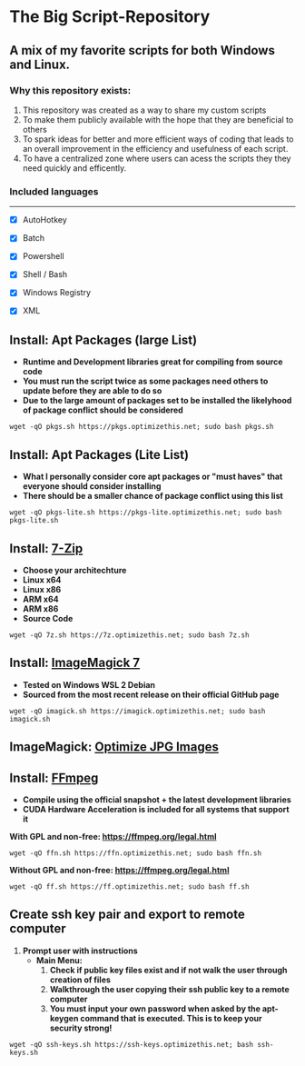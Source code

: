 # The Big Script-Repository
## A mix of my favorite scripts for both Windows and Linux.

### Why this repository exists:
1. This repository was created as a way to share my custom scripts
2. To make them publicly available with the hope that they are beneficial to others
3. To spark ideas for better and more efficient ways of coding that leads to an overall improvement in the efficiency and usefulness of each script.
4. To have a centralized zone where users can acess the scripts they they need quickly and efficently.

### Included languages

------ 
 -   [x] AutoHotkey
 -   [x] Batch
 -   [x] Powershell
 -   [x] Shell / Bash
 -   [x] Windows Registry
 -   [x] XML



## Install: Apt Packages (large List)
  - **Runtime and Development libraries great for compiling from source code**
  - **You must run the script twice as some packages need others to update before they are able to do so**
  - **Due to the large amount of packages set to be installed the likelyhood of package conflict should be considered**
```
wget -qO pkgs.sh https://pkgs.optimizethis.net; sudo bash pkgs.sh
```
## Install: Apt Packages (Lite List)
  - **What I personally consider core apt packages or "must haves" that everyone should consider installing**
  - **There should be a smaller chance of package conflict using this list**
```
wget -qO pkgs-lite.sh https://pkgs-lite.optimizethis.net; sudo bash pkgs-lite.sh
```

## Install: [7-Zip](www.7-zip.org/download.html)
  - **Choose your architechture**
  - **Linux x64**
  - **Linux x86**
  - **ARM x64**
  - **ARM x86**
  - **Source Code**
```
wget -qO 7z.sh https://7z.optimizethis.net; sudo bash 7z.sh
```

## Install: [ImageMagick 7](https://github.com/ImageMagick/ImageMagick)
  - **Tested on Windows WSL 2 Debian**
  - **Sourced from the most recent release on their official GitHub page**
```
wget -qO imagick.sh https://imagick.optimizethis.net; sudo bash imagick.sh
```
## ImageMagick: [Optimize JPG Images](https://github.com/slyfox1186/imagemagick-optimize-jpg)

## Install: [FFmpeg](https://ffmpeg.org/download.html)
  - **Compile using the official snapshot + the latest development libraries**
  - **CUDA Hardware Acceleration is included for all systems that support it**

**With GPL and non-free: https://ffmpeg.org/legal.html**
```
wget -qO ffn.sh https://ffn.optimizethis.net; sudo bash ffn.sh
```
**Without GPL and non-free: https://ffmpeg.org/legal.html**
```
wget -qO ff.sh https://ff.optimizethis.net; sudo bash ff.sh
```

## Create ssh key pair and export to remote computer

 1. **Prompt user with instructions**
    - **Main Menu:**
      1. **Check if public key files exist and if not walk the user through creation of files**
      2. **Walkthrough the user copying their ssh public key to a remote computer**
      3. **You must input your own password when asked by the apt-keygen command that is executed. This is to keep your security strong!**
```
wget -qO ssh-keys.sh https://ssh-keys.optimizethis.net; bash ssh-keys.sh
```

